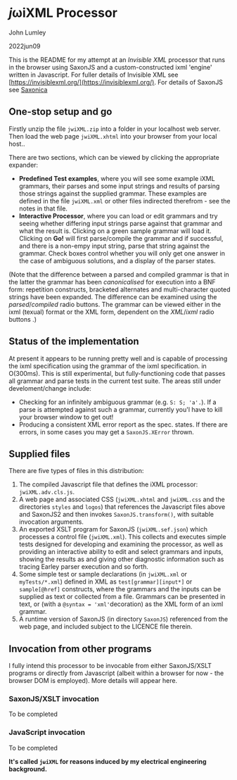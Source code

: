 # *j*ωiXML Processor

John Lumley

2022jun09

This is the README for my attempt at an *Invisible XML* processor 
that runs in the browser using SaxonJS and a custom-constructed
ixml 'engine' written in Javascript. For fuller details of Invisible XML see [https://invisiblexml.org/](https://invisiblexml.org/). 
For details of SaxonJS see [Saxonica](https://www.saxonica.com/saxon-js/documentation2/index.html)

## One-stop setup and go
Firstly unzip the file `jwiXML.zip` into a folder in your localhost web server. 
Then load the web page `jwiXML.xhtml` into your browser from your local host.. 

There are two sections, which can be viewed by clicking the appropriate expander:
-  **Predefined Test examples**, where you will see some example iXML grammars, 
their parses and some input strings and results of parsing those strings against the supplied grammar.
These examples are defined in the file `jwiXML.xml` or other files indirected therefrom - see the notes in that file.
- **Interactive Processor**, where you can load or edit grammars and try seeing whether 
differing input strings parse against that grammar and what the result is. Clicking on a green sample grammar will load it. 
Clicking on **Go!** will first parse/compile the grammar and if successful, and there is a non-empy input string,
parse that string against the grammar. 
Check boxes control whether you will only get one answer in the case of ambiguous solutions, 
and a display of the parser states.  


(Note that the difference between a parsed and compiled grammar is that in the latter 
the grammar has been *canonicalised* for execution into a BNF form:
repetition constructs, bracketed alternates and multi-character quoted strings have been expanded. 
The difference can be examined using the *parsed*/*compiled* radio buttons. 
The grammar can be viewed either in the ixml (texual) format or the XML form, dependent on the *XML*/*ixml* radio buttons .)




## Status of the implementation
At present it appears to be running pretty well and is capable 
of processing the ixml specification using the grammar of the ixml specification. in O(300ms).
This is still experimental, but fully-functioning code that passes all grammar and parse tests
in the current test suite. The areas still under develoment/change include:

- Checking for an infinitely ambiguous grammar (e.g. `S: S; 'a'.`). 
  If a parse is attempted against such a grammar, currently you'l have to kill your browser window to get out!
- Producing a consistent XML error report as the spec. states.
  If there are errors, in some cases you may get a `SaxonJS.XError` thrown.

## Supplied files
There are five types of files in this distribution:

1. The compiled Javascript file that defines the iXML processor:   `jwiXML.adv.cls.js`.   
1. A web page and associated CSS (`jwiXML.xhtml` and `jwiXML.css` and the directories `styles` and `logos`) that references the Javascript files above 
and SaxonJS2 and then invokes `SaxonJS.transform()`, with suitable invocation arguments.
1. An exported XSLT program for SaxonJS (`jwiXML.sef.json`) which processes a control file (`jwiXML.xml`). 
    This collects and executes simple tests designed for developing and examining the processor, 
    as well as providing an interactive ability to edit and select grammars and inputs, showing the results
    as and giving other diagnostic information such as tracing Earley parser execution and so forth.
1. Some simple test or sample declarations (in `jwiXML.xml` or `myTests/*.xml`) defined in XML as `test[grammar][input*]`
    or `sample[@href]` constructs, where the grammars and the inputs
    can be supplied as text or collected from a file.
    Grammars can be presented in text, or (with a `@syntax = 'xml'`decoration) as the XML form of an ixml grammar.
1. A runtime version of SaxonJS (in directory `SaxonJS`) referenced from the web page, 
    and included subject to the LICENCE file therein.
 

## Invocation from other programs 
I fully intend this processor to be invocable from either SaxonJS/XSLT programs 
or directly from Javascript (albeit within a browser for now - the browser DOM is employed). More details will appear here. 
### SaxonJS/XSLT invocation
 To be completed
 
### JavaScript invocation
 To be completed



**It's called `jωiXML` for reasons induced by my electrical engineering background.**



